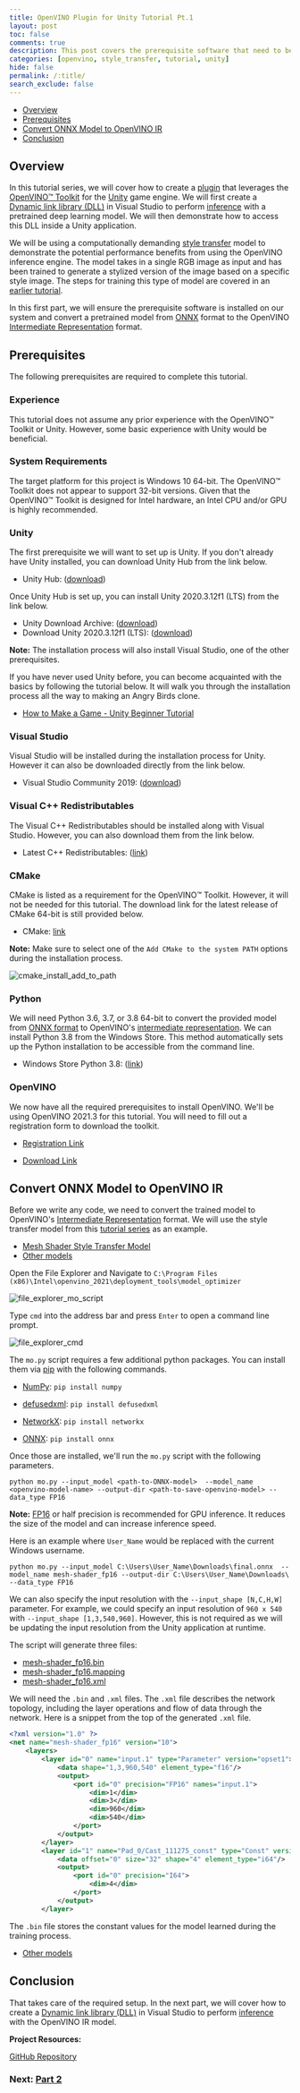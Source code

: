 ```yaml
---
title: OpenVINO Plugin for Unity Tutorial Pt.1
layout: post
toc: false
comments: true
description: This post covers the prerequisite software that need to be installed and how to convert a pretrained model from ONNX format to the OpenVINO Intermediate Representation format.
categories: [openvino, style_transfer, tutorial, unity]
hide: false
permalink: /:title/
search_exclude: false
---
```


* [Overview](#overview)
* [Prerequisites](#prerequisites)
* [Convert ONNX Model to OpenVINO IR](#convert-onnx-model-to-openvino-ir)
* [Conclusion](#conclusion)



## Overview

In this tutorial series, we will cover how to create a [plugin](https://docs.unity3d.com/Manual/NativePlugins.html) that leverages the [OpenVINO™ Toolkit](https://docs.openvinotoolkit.org/latest/index.html) for the [Unity](https://unity.com/products/unity-platform) game engine. We will first create a [Dynamic link library (DLL)](https://docs.microsoft.com/en-us/troubleshoot/windows-client/deployment/dynamic-link-library) in Visual Studio to perform [inference](https://www.intel.com/content/www/us/en/artificial-intelligence/posts/deep-learning-training-and-inference.html) with a pretrained deep learning model. We will then demonstrate how to access this DLL inside a Unity application.

We will be using a computationally demanding [style transfer](https://github.com/pytorch/examples/tree/master/fast_neural_style#models) model to demonstrate the potential performance benefits from using the OpenVINO inference engine. The model takes in a single RGB image as input and has been trained to generate a stylized version of the image based on a specific style image. The steps for training this type of model are covered in an [earlier tutorial](https://software.intel.com/content/www/us/en/develop/articles/in-game-style-transfer-tutorial-leveraging-unity.html/).

In this first part, we will ensure the prerequisite software is installed on our system and convert a pretrained model from [ONNX](https://onnx.ai/) format to the OpenVINO [Intermediate Representation](https://docs.openvinotoolkit.org/latest/openvino_docs_MO_DG_IR_and_opsets.html) format.

## Prerequisites

The following prerequisites are required to complete this tutorial.

### Experience

This tutorial does not assume any prior experience with the OpenVINO™ Toolkit or Unity. However, some basic experience with Unity would be beneficial.

### System Requirements

The target platform for this project is Windows 10 64-bit. The OpenVINO™ Toolkit does not appear to support 32-bit versions. Given that the OpenVINO™ Toolkit is designed for Intel hardware, an Intel CPU and/or GPU is highly recommended.

### Unity

The first prerequisite we will want to set up is Unity. If you don't already have Unity installed, you can download Unity Hub from the link below.

* Unity Hub: ([download](https://store.unity.com/download?ref=personal))

Once Unity Hub is set up, you can install Unity 2020.3.12f1 (LTS) from the link below. 

* Unity Download Archive: ([download](https://unity3d.com/get-unity/download/archive))
* Download Unity 2020.3.12f1 (LTS): ([download](unityhub://2020.3.12f1/b3b2c6512326))

**Note:** The installation process will also install Visual Studio, one of the other prerequisites.

If you have never used Unity before, you can become acquainted with the basics by following the tutorial below. It will walk you through the installation process all the way to making an Angry Birds clone.

* [How to Make a Game - Unity Beginner Tutorial](https://www.youtube.com/watch?v=Lu76c85LhGY)



### Visual Studio

Visual Studio will be installed during the installation process for Unity. However it can also be downloaded directly from the link below.

* Visual Studio Community 2019: ([download](https://software.intel.com/content/www/us/en/develop/articles/in-game-style-transfer-tutorial-leveraging-unity.html/))



### Visual C++ Redistributables

The Visual C++ Redistributables should be installed along with Visual Studio. However, you can also download them from the link below.

* Latest C++ Redistributables: ([link](https://support.microsoft.com/en-us/topic/the-latest-supported-visual-c-downloads-2647da03-1eea-4433-9aff-95f26a218cc0))

### CMake

CMake is listed as a requirement for the OpenVINO™ Toolkit. However, it will not be needed for this tutorial. The download link for the latest release of CMake 64-bit is still provided below.

* CMake: [link](https://cmake.org/download/)

**Note:** Make sure to select one of the `Add CMake to the system PATH` options during the installation process.

![cmake_install_add_to_path](..\images\openvino-unity-plugin\cmake_install_add_to_path.png)



### Python

We will need Python 3.6, 3.7, or 3.8 64-bit to convert the provided model from [ONNX format](https://onnx.ai/) to OpenVINO's [intermediate representation](https://docs.openvinotoolkit.org/latest/openvino_docs_MO_DG_IR_and_opsets.html).  We can install Python 3.8 from the Windows Store. This method automatically sets up the Python installation to be accessible from the command line. 

* Windows Store Python 3.8: ([link](https://www.microsoft.com/en-us/p/python-38/9mssztt1n39l?activetab=pivot:overviewtab))

### OpenVINO

We now have all the required prerequisites to install OpenVINO. We'll be using OpenVINO 2021.3 for this tutorial. You will need to fill out a registration form to download the toolkit.

* [Registration Link](https://software.seek.intel.com/openvino-toolkit)

* [Download Link](https://registrationcenter.intel.com/en/products/postregistration/?sn=C5RC-BZX263HW&Sequence=632852&encema=Wg/bUFJY2qspv9ef8QA1f1BOLNxZ1m3iLsVPacdcuTnDhAsIxOgbt1LgCVHooFk3zSUt/6VQWTA=&dnld=t&pass=yes)



## Convert ONNX Model to OpenVINO IR

Before we write any code, we need to convert the trained model to OpenVINO's [Intermediate Representation](https://docs.openvinotoolkit.org/latest/openvino_docs_MO_DG_IR_and_opsets.html) format. We will use the style transfer model from this [tutorial series](https://software.intel.com/content/www/us/en/develop/articles/in-game-style-transfer-tutorial-leveraging-unity.html/) as an example.

* [Mesh Shader Style Transfer Model](https://drive.google.com/file/d/1kFEwKJ_4FBohj937U_CtnGFo8in7oomq/view?usp=sharing)
* [Other models](https://drive.google.com/drive/folders/1C7eIf-oUgXLd2PXUkBflTSXE2g6StEEm?usp=sharing)

Open the File Explorer and Navigate to `C:\Program Files (x86)\Intel\openvino_2021\deployment_tools\model_optimizer`

![file_explorer_mo_script](..\images\openvino-unity-plugin\file_explorer_mo_script.png)

Type `cmd` into the address bar and press `Enter` to open a command line prompt.

![file_explorer_cmd](..\images\openvino-unity-plugin\file_explorer_cmd.png)

The `mo.py` script requires a few additional python packages. You can install them via [pip](https://pypi.org/project/pip/) with the following commands.

* [NumPy](https://numpy.org/): `pip install numpy`

* [defusedxml](https://github.com/tiran/defusedxml): `pip install defusedxml`

* [NetworkX](https://networkx.org/): `pip install networkx`

* [ONNX](https://github.com/onnx/onnx): `pip install onnx`

Once those are installed, we'll run the `mo.py` script with the following parameters.

`python mo.py --input_model <path-to-ONNX-model>  --model_name <openvino-model-name> --output-dir <path-to-save-openvino-model> --data_type FP16`

**Note:** [FP16](https://en.wikipedia.org/wiki/Half-precision_floating-point_format) or half precision is recommended for GPU inference. It reduces the size of the model and can increase inference speed.

Here is an example where `User_Name` would be replaced with the current Windows username.

`python mo.py --input_model C:\Users\User_Name\Downloads\final.onnx  --model_name mesh-shader_fp16 --output-dir C:\Users\User_Name\Downloads\ --data_type FP16`

We can also specify the input resolution with the `--input_shape [N,C,H,W]` parameter. For example, we could specify an input resolution of `960 x 540` with  `--input_shape [1,3,540,960]`. However, this is not required as we will be updating the input resolution from the Unity application at runtime.

The script will generate three files:

* [mesh-shader_fp16.bin](https://drive.google.com/file/d/1XsG198LkAwvm5UYGfhJHKMMNfyL_FoRT/view?usp=sharing)
* [mesh-shader_fp16.mapping](https://drive.google.com/file/d/1P1jaom-gBWkntiPvYe25nY4HIeXmSa_8/view?usp=sharing)
* [mesh-shader_fp16.xml](https://drive.google.com/file/d/1qkTaJa05HcgykLCEid31afCDUrZBkmhQ/view?usp=sharing)

We will need the `.bin` and `.xml` files. The `.xml` file describes the network topology, including the layer operations and flow of data through the network. Here is a snippet from the top of the generated `.xml` file.

```xml
<?xml version="1.0" ?>
<net name="mesh-shader_fp16" version="10">
	<layers>
		<layer id="0" name="input.1" type="Parameter" version="opset1">
			<data shape="1,3,960,540" element_type="f16"/>
			<output>
				<port id="0" precision="FP16" names="input.1">
					<dim>1</dim>
					<dim>3</dim>
					<dim>960</dim>
					<dim>540</dim>
				</port>
			</output>
		</layer>
		<layer id="1" name="Pad_0/Cast_111275_const" type="Const" version="opset1">
			<data offset="0" size="32" shape="4" element_type="i64"/>
			<output>
				<port id="0" precision="I64">
					<dim>4</dim>
				</port>
			</output>
		</layer>
```

The `.bin` file stores the constant values for the model learned during the training process.

* [Other models](https://drive.google.com/drive/folders/1RKN5DESNeZhOoENDKa7K_uqZ2u_Rbu0S?usp=sharing)





## Conclusion

That takes care of the required setup. In the next part, we will cover how to create a [Dynamic link library (DLL)](https://docs.microsoft.com/en-us/troubleshoot/windows-client/deployment/dynamic-link-library) in Visual Studio to perform [inference](https://www.intel.com/content/www/us/en/artificial-intelligence/posts/deep-learning-training-and-inference.html) with the OpenVINO IR model.

**Project Resources:**

[GitHub Repository](https://github.com/cj-mills/Unity-OpenVINO-Plugin)



### Next: [Part 2](https://christianjmills.com/OpenVINO-Plugin-for-Unity-Tutorial-2/)
